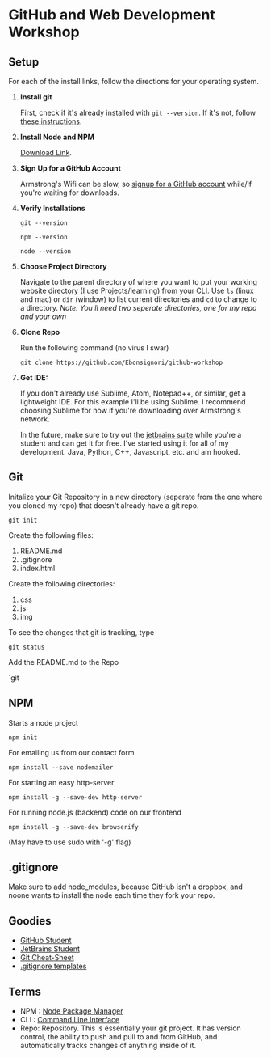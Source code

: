 # GitHub and Web Development Workshop

## Setup
For each of the install links, follow the directions for your operating system. 

1. **Install git**

    First, check if it's already installed with `git --version`.
    If it's not, follow [these instructions](https://git-scm.com/book/en/v2/Getting-Started-Installing-Git).

2. **Install Node and NPM**

    [Download Link](https://nodejs.org/en/download/).

3. **Sign Up for a GitHub Account**

    Armstrong's Wifi can be slow, so [signup for a GitHub account](https://github.com/join) while/if you're waiting for downloads.

4. **Verify Installations**

    `git --version`

    `npm --version`

    `node --version`

5. **Choose Project Directory**

    Navigate to the parent directory of where you want to put your working website directory (I use Projects/learning) from your CLI.
    Use `ls` (linux and mac) or `dir` (window) to list current directories and `cd` to change to a directory.
    _Note: You'll need two seperate directories, one for my repo and your own_
 

6. **Clone Repo**

    Run the following command (no virus I swar)

    `git clone https://github.com/Ebonsignori/github-workshop`

7. **Get IDE:**

    If you don't already use Sublime, Atom, Notepad++, or similar, get a lightweight IDE.
    For this example I'll be using Sublime. I recommend choosing Sublime for now if you're
    downloading over Armstrong's network.

    In the future, make sure to try out the [jetbrains suite](https://www.jetbrains.com/student/)
    while you're a student and can get it for free. I've started using it
    for all of my development. Java, Python, C++, Javascript, etc. and am hooked.

## Git
Initalize your Git Repository in a new directory (seperate from the one where you cloned my repo) that doesn't already have a git repo.

`git init`

Create the following files:
1. README.md
2. .gitignore
3. index.html

Create the following directories:
1. css
2. js
3. img

To see the changes that git is tracking, type

`git status`

Add the README.md to the Repo

`git



## NPM
Starts a node project

`npm init`

For emailing us from our contact form

`npm install --save nodemailer`

For starting an easy http-server

`npm install -g --save-dev http-server`

For running node.js (backend) code on our frontend

`npm install -g --save-dev browserify`

(May have to use sudo with '-g' flag)

## .gitignore
Make sure to add node_modules, because GitHub isn't a dropbox, and noone wants to
install the node each time they fork your repo.

## Goodies
- [GitHub Student](https://education.github.com/pack)
- [JetBrains Student](https://www.jetbrains.com/student/)
- [Git Cheat-Sheet](https://services.github.com/on-demand/downloads/github-git-cheat-sheet.pdf)
- [.gitignore templates](https://github.com/github/gitignore)

## Terms
- NPM : [Node Package Manager](https://www.npmjs.com/)
- CLI : [Command Line Interface](http://www.linfo.org/command_line_interface.html)
- Repo: Repository. This is essentially your git project. It has version control, the ability to push and pull
         to and from GitHub, and automatically tracks changes of anything inside of it.